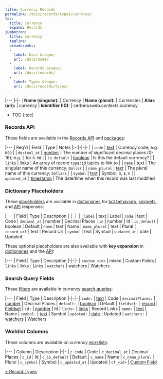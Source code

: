 ```yaml
---
title: Currency Records
permalink: /docs/records/types/currency/
toc:
  title: Currency
  expand: Records
jumbotron:
  title: Currency
  tagline: 
  breadcrumbs:
  -
    label: Docs &raquo;
    url: /docs/home/
  -
    label: Records &raquo;
    url: /docs/records/
  -
    label: Types &raquo;
    url: /docs/records/types/
---
```


|---
|-|-
| **Name (singular):** | Currency
| **Name (plural):** | Currencies
| **Alias (uri):** | currency
| **Identifier (ID):** | cerberusweb.contexts.currency

* TOC
{:toc}

### Records API

These fields are available in the [Records API](/docs/api/endpoints/records/) and [packages](/docs/packages/):

|---
| Req'd | Field | Type | Notes
|:-:|-|-|-
|   | `code` | [text](/docs/records/fields/types/text/) | Currency code; e.g. `USD` 
|   | `decimal_at` | [number](/docs/records/fields/types/number/) | The number of significant decimal places (0-16); e.g. `2` for `0.00` 
|   | `is_default` | [boolean](/docs/records/fields/types/boolean/) | Is this the default currency? 
|   | `links` | [links](/docs/records/fields/types/links/) | An array of record `type:id` tuples to link to 
|   | `name` | [text](/docs/records/fields/types/text/) | The singular name of this currency; `Dollar` 
|   | `name_plural` | [text](/docs/records/fields/types/text/) | The plural name of this currency; `Dollars` 
|   | `symbol` | [text](/docs/records/fields/types/text/) | Symbol; `$`, `£`, `€` 
|   | `updated_at` | [timestamp](/docs/records/fields/types/timestamp/) | The date/time when this record was last modified 

### Dictionary Placeholders

These [placeholders](/docs/bots/scripting/placeholders/) are available in [dictionaries](/docs/bots/behaviors/dictionaries/) for [bot behaviors](/docs/bots/behaviors/), [snippets](/docs/snippets/), and [API](/docs/api/) responses:

|---
| Field | Type | Description
|-|-|-
| `_label` | text | Label
| `code` | text | Code
| `decimal_at` | number | Decimal Places
| `id` | number | Id
| `is_default` | boolean | Default
| `name` | text | Name
| `name_plural` | text | Plural
| `record_url` | text | Record Url
| `symbol` | text | Symbol
| `updated_at` | date | Updated

These optional placeholders are also available with **key expansion** in [dictionaries](/docs/bots/behaviors/dictionaries/#key-expansion) and the [API](/docs/api/responses/#expanding-keys-in-api-requests):

|---
| Field | Type | Description
|-|-|-
| `custom_<id>` | mixed | Custom Fields
| `links` | links | Links
| `watchers` | watchers | Watchers
	
### Search Query Fields

These [filters](/docs/search/filters/) are available in currency [search queries](/docs/search/):

|---
| Field | Type | Description
|-|-|-
| `code:` | [text](/docs/search/filters/text/) | Code
| `decimalPlaces:` | [number](/docs/search/filters/numbers/) | Decimal Places
| `default:` | [boolean](/docs/search/filters/booleans/) | Default
| `fieldset:` | [record](/docs/search/deep-search/) | [Fieldset](/docs/records/types/custom_fieldset/)
| `id:` | [number](/docs/search/filters/numbers/) | Id
| `links:` | [links](/docs/search/filters/links/) | Record Links
| `name:` | [text](/docs/search/filters/text/) | Name
| `symbol:` | [text](/docs/search/filters/text/) | Symbol
| `updated:` | [date](/docs/search/filters/dates/) | Updated
| `watchers:` | [watchers](/docs/search/filters/watchers/) | Watchers
	
### Worklist Columns

These columns are available on currency [worklists](/docs/worklists/):

|---
| Column | Description
|-|-
| `c_code` | Code
| `c_decimal_at` | Decimal Places
| `c_id` | Id
| `c_is_default` | Default
| `c_name` | Name
| `c_name_plural` | Plural
| `c_symbol` | Symbol
| `c_updated_at` | Updated
| `cf_<id>` | [Custom Field](/docs/records/types/custom_Field/)

<div class="section-nav">
	<div class="left">
		<a href="/docs/records/types/" class="prev">&lt; Record Types</a>
	</div>
	<div class="right align-right">
	</div>
</div>
<div class="clear"></div>